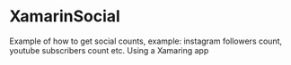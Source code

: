 # XamarinSocial
Example of how to get social counts, example: instagram followers count, youtube subscribers count etc. Using a Xamaring app

